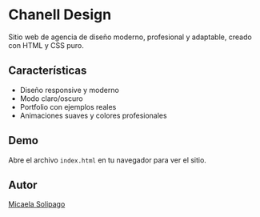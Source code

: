 # Chanell Design

Sitio web de agencia de diseño moderno, profesional y adaptable, creado con HTML y CSS puro.

## Características
- Diseño responsive y moderno
- Modo claro/oscuro
- Portfolio con ejemplos reales
- Animaciones suaves y colores profesionales

## Demo
Abre el archivo `index.html` en tu navegador para ver el sitio.

## Autor
[Micaela Solipago](https://github.com/micaelasolipago)
